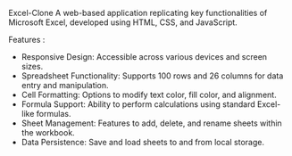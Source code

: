 Excel-Clone 
A web-based application replicating key functionalities of Microsoft Excel, developed using HTML, CSS, and JavaScript.

Features :
- Responsive Design: Accessible across various devices and screen sizes.
- Spreadsheet Functionality: Supports 100 rows and 26 columns for data entry and manipulation.
- Cell Formatting: Options to modify text color, fill color, and alignment.
- Formula Support: Ability to perform calculations using standard Excel-like formulas.
- Sheet Management: Features to add, delete, and rename sheets within the workbook.
- Data Persistence: Save and load sheets to and from local storage.

  


